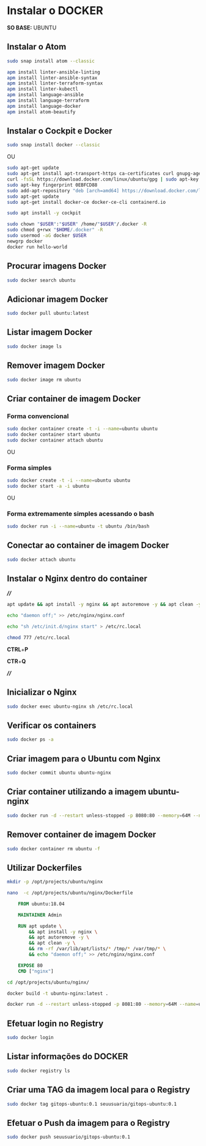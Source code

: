 # Instalar o DOCKER

**SO BASE:** UBUNTU

## Instalar o Atom

```bash
sudo snap install atom --classic
```

```bash
apm install linter-ansible-linting
apm install linter-ansible-syntax
apm install linter-terraform-syntax
apm install linter-kubectl
apm install language-ansible
apm install language-terraform
apm install language-docker
apm install atom-beautify
```

## Instalar o Cockpit e Docker

```bash
sudo snap install docker --classic
```

OU

```bash
sudo apt-get update
sudo apt-get install apt-transport-https ca-certificates curl gnupg-agent software-properties-common
curl -fsSL https://download.docker.com/linux/ubuntu/gpg | sudo apt-key add -
sudo apt-key fingerprint 0EBFCD88
sudo add-apt-repository "deb [arch=amd64] https://download.docker.com/linux/ubuntu $(lsb_release -cs) stable"
sudo apt-get update
sudo apt-get install docker-ce docker-ce-cli containerd.io
```

```bash
sudo apt install -y cockpit
```

```bash
sudo chown "$USER":"$USER" /home/"$USER"/.docker -R
sudo chmod g+rwx "$HOME/.docker" -R
sudo usermod -aG docker $USER
newgrp docker
docker run hello-world
```

## Procurar imagens Docker

```bash
sudo docker search ubuntu
```

## Adicionar imagem Docker

```bash
sudo docker pull ubuntu:latest
```

## Listar imagem Docker

```bash
sudo docker image ls
```

## Remover imagem Docker

```bash
sudo docker image rm ubuntu
```

## Criar container de imagem Docker

### Forma convencional

```bash
sudo docker container create -t -i --name=ubuntu ubuntu
sudo docker container start ubuntu
sudo docker container attach ubuntu
```

OU

### Forma simples

```bash
sudo docker create -t -i --name=ubuntu ubuntu
sudo docker start -a -i ubuntu
```

OU

### Forma extremamente simples acessando o bash

```bash
sudo docker run -i --name=ubuntu -t ubuntu /bin/bash
```

## Conectar ao container de imagem Docker

```bash
sudo docker attach ubuntu
```

## Instalar o Nginx dentro do container

**_//_**

```bash
apt update && apt install -y nginx && apt autoremove -y && apt clean -y
```

```bash
echo "daemon off;" >> /etc/nginx/nginx.conf
```

```bash
echo "sh /etc/init.d/nginx start" > /etc/rc.local
```

```bash
chmod 777 /etc/rc.local
```

**CTRL**+**P**

**CTR**+**Q**

**_//_**

## Inicializar o Nginx

```bash
sudo docker exec ubuntu-nginx sh /etc/rc.local
```

## Verificar os containers

```bash
sudo docker ps -a
```

## Criar imagem para o Ubuntu com Nginx

```bash
sudo docker commit ubuntu ubuntu-nginx
```

## Criar container utilizando a imagem ubuntu-nginx

```bash
sudo docker run -d --restart unless-stopped -p 8080:80 --memory=64M --name=ubuntu-web001 -t ubuntu-nginx
```

## Remover container de imagem Docker

```bash
sudo docker container rm ubuntu -f
```

## Utilizar Dockerfiles

```bash
mkdir -p /opt/projects/ubuntu/nginx
```

```bash
nano  -c /opt/projects/ubuntu/nginx/Dockerfile
```

```Dockerfile
    FROM ubuntu:18.04

    MAINTAINER Admin

    RUN apt update \
        && apt install -y nginx \
        && apt autoremove -y \
        && apt clean -y \
        && rm -rf /var/lib/apt/lists/* /tmp/* /var/tmp/* \
        && echo "daemon off;" >> /etc/nginx/nginx.conf

    EXPOSE 80
    CMD ["nginx"]
```

```bash
cd /opt/projects/ubuntu/nginx/
```

```bash
docker build -t ubuntu-nginx:latest .
```

```bash
docker run -d --restart unless-stopped -p 8081:80 --memory=64M --name=ubuntu-web001 -t ubuntu-nginx:latest
```

## Efetuar login no Registry

```bash
sudo docker login
```

## Listar informações do DOCKER

```bash
sudo docker registry ls
```

## Criar uma TAG da imagem local para o Registry

```bash
sudo docker tag gitops-ubuntu:0.1 seuusuario/gitops-ubuntu:0.1
```

## Efetuar o Push da imagem para o Registry

```bash
sudo docker push seuusuario/gitops-ubuntu:0.1
```
